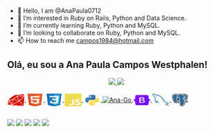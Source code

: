 - 👋 Hello, I am @AnaPaula0712
- 👀 I’m interested in Ruby on Rails, Python and Data Science.
- 🌱 I’m currently learning Ruby, Python and MySQL.
- 💞️ I’m looking to collaborate on Ruby, Python and MySQL.
- 📫 How to reach me campos1984@hotmail.com

## Olá, eu sou a Ana Paula Campos Westphalen!
<div align="center">
  <a href="https://github.com/AnaPaula0712">
  <img height="180em" src="https://github-readme-stats.vercel.app/api?username=AnaPaula0712&show_icons=true&theme=tokyonight&include_all_commits=true&count_private=true"/>
  <img height="180em" src="https://github-readme-stats.vercel.app/api/top-langs/?username=AnaPaula0712&layout=compact&langs_count=7&theme=tokyonight"/>
</div>
<div style="display: inline_block"><br>
  <img align="center" alt="Ana-Ruby" height="30" width="40" src="https://raw.githubusercontent.com/devicons/devicon/master/icons/ruby/ruby-plain.svg">
  <img align="center" alt="Ana-HTML" height="30" width="40" src="https://raw.githubusercontent.com/devicons/devicon/master/icons/html5/html5-original.svg">
  <img align="center" alt="Ana-CSS" height="30" width="40" src="https://raw.githubusercontent.com/devicons/devicon/master/icons/css3/css3-original.svg">
  <img align="center" alt="Ana-Js" height="30" width="40" src="https://raw.githubusercontent.com/devicons/devicon/master/icons/javascript/javascript-plain.svg">
  <img align="center" alt="Ana-Python" height="30" width="40" src="https://raw.githubusercontent.com/devicons/devicon/master/icons/python/python-original.svg">
  <img align="center" alt="Ana-Go" height="30" width="40" src="https://cdn.jsdelivr.net/gh/devicons/devicon/icons/go/go-original.svg">
  <img align="center" alt="Ana-Bootstrap" height="30" width="40" src="https://raw.githubusercontent.com/devicons/devicon/master/icons/bootstrap/bootstrap-original.svg">
  <img align="center" alt="Ana-MySQL" height="30" width="40" src="https://raw.githubusercontent.com/devicons/devicon/master/icons/mysql/mysql-original.svg">
  <img align="center" alt="Ana-PostgreSQL" height="30" width="40" src="https://raw.githubusercontent.com/devicons/devicon/master/icons/postgresql/postgresql-original.svg">
 </div>

  ##

<div>
  <a href="https://instagram.com/anapcampos1984" target="_blank"><img src="https://img.shields.io/badge/-Instagram-%23E4405F?style=for-the-badge&logo=instagram&logoColor=white" target="_blank"></a>
 	<a href="https://discord.gg/Ana Paula#9062" target="_blank"><img src="https://img.shields.io/badge/Discord-7289DA?style=for-the-badge&logo=discord&logoColor=white" target="_blank"></a>
  <a href = "mailto:campos1984@gmail.com"><img src="https://img.shields.io/badge/-Gmail-%23333?style=for-the-badge&logo=gmail&logoColor=white" target="_blank"></a>
  <a href="https://www.linkedin.com/in/ana-paula-campos-westphalen-95bb7924/" target="_blank"><img src="https://img.shields.io/badge/-LinkedIn-%230077B5?style=for-the-badge&logo=linkedin&logoColor=white" target="_blank"></a>
  <a href="https://github.com/AnaPaula0712" target="_blank"><img src="https://img.shields.io/badge/GitHub-100000?style=for-the-badge&logo=github&logoColor=whit" target="_blank"></a>
 
